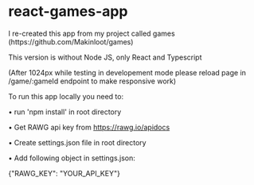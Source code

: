 # react-games-app
<p>I re-created this app from my project called games (https://github.com/Makinloot/games)</p>
<p>This version is without Node JS, only React and Typescript</p>
<p>(After 1024px while testing in developement mode please reload page in /game/:gameId endpoint to make responsive work)</p>

To run this app locally you need to:
    <p>• run 'npm install' in root directory</p>
    <p>• Get RAWG api key from https://rawg.io/apidocs</p>
    <p>• Create settings.json file in root directory</p>
    <p>• Add following object in settings.json:</p>
    {"RAWG_KEY": "YOUR_API_KEY"}
